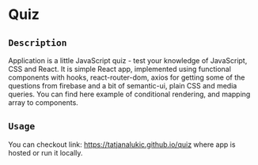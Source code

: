 # Quiz

## `Description`

Application is a little JavaScript quiz - test your knowledge of JavaScript, CSS and React. 
It is simple React app, implemented using functional components with hooks, react-router-dom,
axios for getting some of the questions from firebase and a bit of semantic-ui, plain CSS and media queries. 
You can find here example of conditional rendering, and mapping array to components.

## `Usage`

You can checkout link: https://tatjanalukic.github.io/quiz where app is hosted 
or run it locally.





